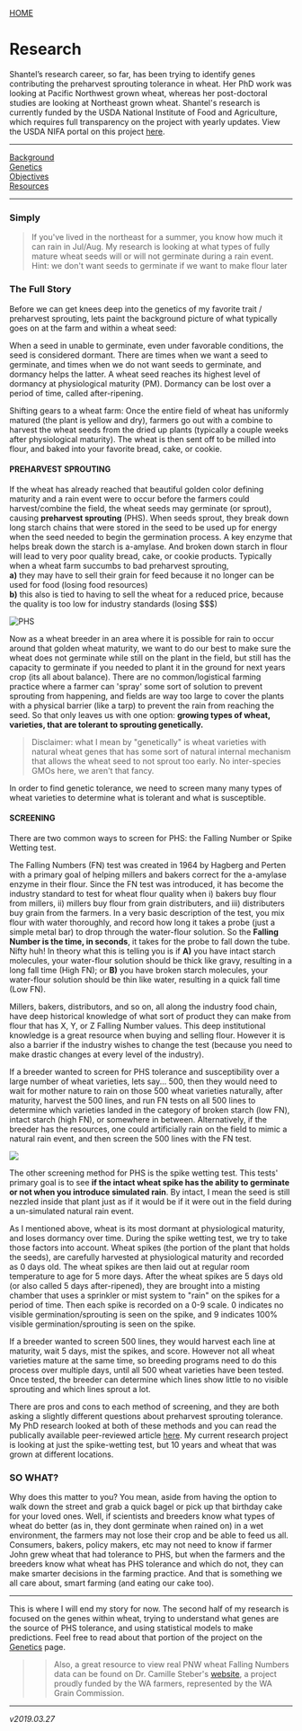 [HOME](./index.html)

# Research <a id="top"></a>   

Shantel’s research career, so far, has been trying to identify genes contributing the preharvest sprouting tolerance in wheat. Her PhD work was looking at Pacific Northwest grown wheat, whereas her post-doctoral studies are looking at Northeast grown wheat. Shantel's research is currently funded by the USDA National Institute of Food and Agriculture, which requires full transparency on the project with yearly updates. View the USDA NIFA portal on this project [here](https://cris.nifa.usda.gov/cgi-bin/starfinder/0?path=fastlink1.txt&id=anon&pass=&search=R=79175&format=WEBLINK).        

---------

[Background]()  
[Genetics](./Genetics.html)  
[Objectives](./objectives.html)  
[Resources](./resources.html)  

----------
### Simply  
> If you've lived in the northeast for a summer, you know how much it can rain in Jul/Aug. My research is looking at what types of fully mature wheat seeds will or will not germinate during a rain event. Hint: we don't want seeds to germinate if we want to make flour later  

### The Full Story  
Before we can get knees deep into the genetics of my favorite trait / preharvest sprouting, lets paint the background picture of what typically goes on at the farm and within a wheat seed:  

When a seed in unable to germinate, even under favorable conditions, the seed is considered dormant. There are times when we want a seed to germinate, and times when we do not want seeds to germinate, and dormancy helps the latter. A wheat seed reaches its highest level of dormancy at physiological maturity (PM). Dormancy can be lost over a period of time, called after-ripening.  

Shifting gears to a wheat farm: Once the entire field of wheat has uniformly matured (the plant is yellow and dry), farmers go out with a combine to harvest the wheat seeds from the dried up plants (typically a couple weeks after physiological maturity). The wheat is then sent off to be milled into flour, and baked into your favorite bread, cake, or cookie.   

#### PREHARVEST SPROUTING   
If the wheat has already reached that beautiful golden color defining maturity and a rain event were to occur before the farmers could harvest/combine the field, the wheat seeds may germinate (or sprout), causing **preharvest sprouting** (PHS). When seeds sprout, they break down long starch chains that were stored in the seed to be used up for energy when the seed needed to begin the germination process. A key enzyme that helps break down the starch is a-amylase. And broken down starch in flour will lead to very poor quality bread, cake, or cookie products. Typically when a wheat farm succumbs to bad preharvest sprouting,   
**a)** they may have to sell their grain for feed because it no longer can be used for food (losing food resources)     
**b)** this also is tied to having to sell the wheat for a reduced price, because the quality is too low for industry standards (losing $$$)  

![PHS](https://github.com/shantel-martinez/Lab_Resources/blob/master/example_img/PHS.jpg?raw=true)  

Now as a wheat breeder in an area where it is possible for rain to occur around that golden wheat maturity, we want to do our best to make sure the wheat does not germinate while still on the plant in the field, but still has the capacity to germinate if you needed to plant it in the ground for next years crop (its all about balance). There are no common/logistical farming practice where a farmer can 'spray' some sort of solution to prevent sprouting from happening, and fields are way too large to cover the plants with a physical barrier (like a tarp) to prevent the rain from reaching the seed. So that only leaves us with one option: **growing types of wheat, varieties, that are tolerant to sprouting genetically.**    
> Disclaimer: what I mean by "genetically" is wheat varieties with natural wheat genes that has some sort of natural internal mechanism that allows the wheat seed to not sprout too early. No inter-species GMOs here, we aren't that fancy.   

In order to find genetic tolerance, we need to screen many many types of wheat varieties to determine what is tolerant and what is susceptible.  

#### SCREENING   
There are two common ways to screen for PHS: the Falling Number or Spike Wetting test.  

The Falling Numbers (FN) test was created in 1964 by Hagberg and Perten with a primary goal of helping millers and bakers correct for the a-amylase enzyme in their flour. Since the FN test was introduced, it has become the industry standard to test for wheat flour quality when i) bakers buy flour from millers, ii) millers buy flour from grain distributers, and iii) distributers buy grain from the farmers. In a very basic description of the test, you mix flour with water thoroughly, and record how long it takes a probe (just a simple metal bar) to drop through the water-flour solution. So the **Falling Number is the time, in seconds**, it takes for the probe to fall down the tube. Nifty huh! In theory what this is telling you is if **A)** you have intact starch molecules, your water-flour solution should be thick like gravy, resulting in a long fall time (High FN); or **B)** you have broken starch molecules, your water-flour solution should be thin like water, resulting in a quick fall time (Low FN).     

Millers, bakers, distributors, and so on, all along the industry food chain, have deep historical knowledge of what sort of product they can make from flour that has X, Y, or Z Falling Number values. This deep institutional knowledge is a great resource when buying and selling flour. However it is also a barrier if the industry wishes to change the test (because you need to make drastic changes at every level of the industry).  

If a breeder wanted to screen for PHS tolerance and susceptibility over a large number of wheat varieties, lets say... 500, then they would need to wait for mother nature to rain on those 500 wheat varieties naturally, after maturity, harvest the 500 lines, and run FN tests on all 500 lines to determine which varieties landed in the category of broken starch (low FN), intact starch (high FN), or somewhere in between. 
Alternatively, if the breeder has the resources, one could artificially rain on the field to mimic a natural rain event, and then screen the 500 lines with the FN test.  

![](https://github.com/shantel-martinez/Lab_Resources/blob/master/example_img/ScreenPHS.jpg?raw=true)  

The other screening method for PHS is the spike wetting test. This tests' primary goal is to see **if the intact wheat spike has the ability to germinate or not when you introduce simulated rain**. By intact, I mean the seed is still nezzled inside that plant just as if it would be if it were out in the field during a un-simulated natural rain event.  

As I mentioned above, wheat is its most dormant at physiological maturity, and loses dormancy over time. During the spike wetting test, we try to take those factors into account. Wheat spikes (the portion of the plant that holds the seeds), are carefully harvested at physiological maturity and recorded as 0 days old. The wheat spikes are then laid out at regular room temperature to age for 5 more days. After the wheat spikes are 5 days old (or also called 5 days after-ripened), they are brought into a misting chamber that uses a sprinkler or mist system to "rain" on the spikes for a period of time. Then each spike is recorded on a 0-9 scale. 0 indicates no visible germination/sprouting is seen on the spike, and 9 indicates 100% visible germination/sprouting is seen on the spike.  

If a breeder wanted to screen 500 lines, they would harvest each line at maturity, wait 5 days, mist the spikes, and score. However not all wheat varieties mature at the same time, so breeding programs need to do this process over multiple days, until all 500 wheat varieties have been tested. Once tested, the breeder can determine which lines show little to no visible sprouting and which lines sprout a lot.    

There are pros and cons to each method of screening, and they are both asking a slightly different questions about preharvest sprouting tolerance. My PhD research looked at both of these methods and you can read the publically available peer-reviewed article [here](https://www.frontiersin.org/articles/10.3389/fpls.2018.00141/full). My current research project is looking at just the spike-wetting test, but 10 years and wheat that was grown at different locations.   

### SO WHAT?  
Why does this matter to you? You mean, aside from having the option to walk down the street and grab a quick bagel or pick up that birthday cake for your loved ones. Well, if scientists and breeders know what types of wheat do better (as in, they dont germinate when rained on) in a wet environment, the farmers may not lose their crop and be able to feed us all. Consumers, bakers, policy makers, etc may not need to know if farmer John grew wheat that had tolerance to PHS, but when the farmers and the breeders know what wheat has PHS tolerance and which do not, they can make smarter decisions in the farming practice. And that is something we all care about, smart farming (and eating our cake too). 

-----

This is where I will end my story for now. The second half of my research is focused on the genes within wheat, trying to understand what genes are the source of PHS tolerance, and using statistical models to make predictions. Feel free to read about that portion of the project on the [Genetics](./Genetics.html) page.  

>> Also, a great resource to view real PNW wheat Falling Numbers data can be found on Dr. Camille Steber's [website](http://steberlab.org/project7599data.php), a project proudly funded by the WA farmers, represented by the WA Grain Commission.  


---------
*v2019.03.27*  
